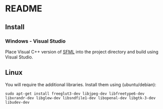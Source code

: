 # README

## Install
### Windows - Visual Studio
Place Visual C++ version of [SFML](https://www.sfml-dev.org/download.php) into the project directory and build using Visual Studio.


## Linux
You will require the additional libraries. Install them using (ubuntu/debian):

`sudo apt-get install freeglut3-dev libjpeg-dev libfreetype6-dev libxrandr-dev libglew-dev libsndfile1-dev libopenal-dev libgtk-3-dev libudev-dev`
